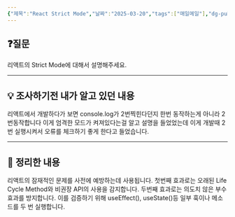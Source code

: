 ```yaml
---
{"제목":"React Strict Mode","날짜":"2025-03-20","tags":["매일메일"],"dg-publish":true,"permalink":"/v2/daily-mail/react-strict-mode/","dgPassFrontmatter":true}
---
```


## ❓질문

리액트의 Strict Mode에 대해서 설명해주세요.

---
## 💡 조사하기전 내가 알고 있던 내용

리액트에서 개발하다가 보면 console.log가 2번찍힌다던지 한번 동작하는게 아니라 2번동작합니다 이게 엄격한 모드가 켜져있다는걸 알고 설명을 들었었는데 이게 개발때 2번 실행시켜서 오류를 체크하기 좋게 한다고 들었습니다.

---
## 🏫 정리한 내용

리액트의 잠재적인 문제를 사전에 예방하는데 사용됩니다.
첫번째 효과로는 오래된 Life Cycle Method와 비권장 API의 사용을 감지합니다.
두번째 효과로는 의도치 않은 부수효과를 방지합니다. 이를 검증하기 위해 useEffect(), useState()등 일부 훅이나 메소드를 두 번 실행합니다.
